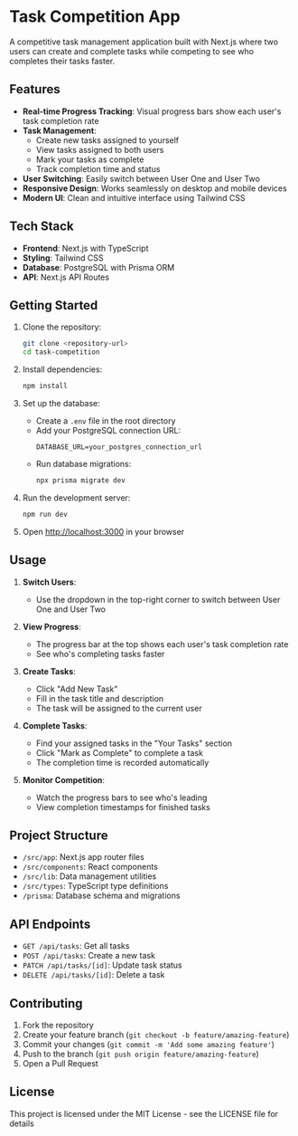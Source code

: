 # Task Competition App

A competitive task management application built with Next.js where two users can create and complete tasks while competing to see who completes their tasks faster.

## Features

- **Real-time Progress Tracking**: Visual progress bars show each user's task completion rate
- **Task Management**:
  - Create new tasks assigned to yourself
  - View tasks assigned to both users
  - Mark your tasks as complete
  - Track completion time and status
- **User Switching**: Easily switch between User One and User Two
- **Responsive Design**: Works seamlessly on desktop and mobile devices
- **Modern UI**: Clean and intuitive interface using Tailwind CSS

## Tech Stack

- **Frontend**: Next.js with TypeScript
- **Styling**: Tailwind CSS
- **Database**: PostgreSQL with Prisma ORM
- **API**: Next.js API Routes

## Getting Started

1. Clone the repository:
   ```bash
   git clone <repository-url>
   cd task-competition
   ```

2. Install dependencies:
   ```bash
   npm install
   ```

3. Set up the database:
   - Create a `.env` file in the root directory
   - Add your PostgreSQL connection URL:
     ```
     DATABASE_URL=your_postgres_connection_url
     ```
   - Run database migrations:
     ```bash
     npx prisma migrate dev
     ```

4. Run the development server:
   ```bash
   npm run dev
   ```

5. Open [http://localhost:3000](http://localhost:3000) in your browser

## Usage

1. **Switch Users**:
   - Use the dropdown in the top-right corner to switch between User One and User Two

2. **View Progress**:
   - The progress bar at the top shows each user's task completion rate
   - See who's completing tasks faster

3. **Create Tasks**:
   - Click "Add New Task"
   - Fill in the task title and description
   - The task will be assigned to the current user

4. **Complete Tasks**:
   - Find your assigned tasks in the "Your Tasks" section
   - Click "Mark as Complete" to complete a task
   - The completion time is recorded automatically

5. **Monitor Competition**:
   - Watch the progress bars to see who's leading
   - View completion timestamps for finished tasks

## Project Structure

- `/src/app`: Next.js app router files
- `/src/components`: React components
- `/src/lib`: Data management utilities
- `/src/types`: TypeScript type definitions
- `/prisma`: Database schema and migrations

## API Endpoints

- `GET /api/tasks`: Get all tasks
- `POST /api/tasks`: Create a new task
- `PATCH /api/tasks/[id]`: Update task status
- `DELETE /api/tasks/[id]`: Delete a task

## Contributing

1. Fork the repository
2. Create your feature branch (`git checkout -b feature/amazing-feature`)
3. Commit your changes (`git commit -m 'Add some amazing feature'`)
4. Push to the branch (`git push origin feature/amazing-feature`)
5. Open a Pull Request

## License

This project is licensed under the MIT License - see the LICENSE file for details 